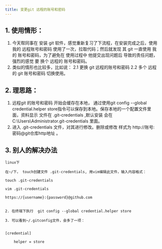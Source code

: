 ```yaml
---
title: 变更git 远程的账号和密码
---
```


## 1. 使用情形：
1. 今天帮同事在 安装 git 软件，感觉重新复习了下流程，在安装完成之后，使用我的 远程账号和密码 使用了一次，拉取代码；然后就发现 其 git 一直使用 我的 账号和密码，为了避免在 使用过程中 他提交出现问题后 导致的责任问题，强烈的感觉 要 换个 远程的 账号和密码。
2. 类似的情形也比较多，比如说：
      2.1 更换 git  远程的账号和密码
      2.2 多个 远程的 git 账号和密码 切换使用。

## 2. 理思路：
1. 远程git  的账号和密码 开始会缓存在本地， 通过使用git config --global credential.helper store指令可以保存到本地。保存本地的一个配置文件里面，资料显示 文件在 .git-credentials ,默认安装 会在C:\Users\Administrator\.git-credentials 里面。
2. 进入 .git-credentials 文件，对其进行修改。删除或修改 样式为 http://账号:密码@git仓库http地址 。

## 3. 别人的解决办法
```
linux下

在~/下， touch创建文件 .git-credentials, 用vim编辑此文件，输入内容格式：

touch .git-credentials

vim .git-credentials

https://{username}:{password}@github.com


2. 在终端下执行  git config --global credential.helper store

3. 可以看到~/.gitconfig文件，会多了一项：


[credential]

    helper = store


```



